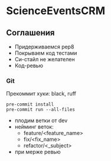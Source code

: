 # ScienceEventsCRM

## Соглашения

* Придерживаемся pep8
* Покрываем код тестами
* Си-стайл не желателен
* Код-ревью

### Git

Прекоммит хуки:
black, ruff

    pre-commit install
    pre-commit run --all-files

* плодим ветки от dev
* нейминг веток:
    * feature/<feature_name>
    * fix/<fix_name>
    * refactor/<_subject>
* при мерже ревью